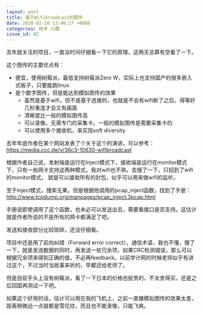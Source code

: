```yaml
---
layout: post
title: 基于Wifibroadcast的图传
date: 2020-02-28 13:46:17 +0800
categories: 技术 兴趣
issue_id: 82
---
```


去年就关注的项目，一直没时间仔细看一下它的原理，这两天总算有空看了一下。

这个图传的主要优点有：

- 便宜，使用树莓派，最低支持树莓派Zero W，实际上也支持国产的很多嵌入式板子，只要能跑linux
- 是个数字图传，但是能达到模拟图传的效果
  - 虽然是基于wifi，但不是基于连接的，也就是不会有wifi断了之后，得等好几秒重连才会又有画面
  - 清晰度比一般的模拟图传高
  - 可以录像，无需专门的采集卡。一般的模拟图传是需要采集卡的
  - 可以使用多个接收机，来实现soft diversity

去年年底作者在某个网站发表了个关于这个的演讲，可以参考：
https://media.ccc.de/v/36c3-10630-wifibroadcast

根据作者自己说，发射端是运行在Inject模式下，接收端是运行在monitor模式下，只有一些网卡支持这两种模式。我对wifi也不熟，去搜了一下，只招到了wifi的monitor模式，
就是可以接收所有的封包，似乎可以用来做wifi的监听。

至于inject模式，搜索无果。但是根据他调用的pcap_inject函数，找到了手册：
http://www.tcpdump.org/manpages/pcap_inject.3pcap.html

手册说即使调用了这个函数，也未必可以发送出去，需要看接口是否支持。这估计就是作者所说的不是所有的网卡都满足了吧。

发送和接收部分比较琐碎，还没仔细看。

项目中还是用了前向纠错（Forward error correct），通信术语，我也不懂，搜了一下，就是发送数据的同时，再发送一些冗余项，如果CRC检测错误，那么可以根据冗余项来得到正确的值，不必再feedback。以前学计网的时候老师似乎有讲过这个，不过当时当故事来听的，早都还给老师了。

但是目前手头上没有树莓派，看了一下日本的价格也挺贵的，不太舍得买。还是之后回国再测试一下吧。

如果这个好用的话，估计可以用在我的飞机上，之前一直嫌模拟图传的效果太差，距离稍微远一点就都是雪花纹，而且也不能录像，只能飞爽。



